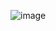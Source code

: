 ![image](https://user-images.githubusercontent.com/115193826/233214511-d24a8c77-df47-4aaf-8e24-b62959555810.png)
